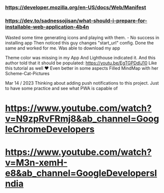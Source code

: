 ### https://developer.mozilla.org/en-US/docs/Web/Manifest

### https://dev.to/sadnessojisan/what-should-i-prepare-for-installable-web-application-4b4n

Wasted some time generating icons and playing with them. - No success in installing app
Then noticed this guy changes "start_url" config. Done the same and worked for me. Was able to download my app

Theme color was missing in my App
And Lighthouse indicated it. And this author told that it should be populated:
https://youtu.be/EgTGPDdlJ10
Like this tutorial as well ❤️
Even better in some aspects
Filled MindMap with her Scheme-Cat-Pictures

Mar 14 / 2023
Thinking about adding push notifications to this project. Just to have some practice and see what PWA is capable of

# https://www.youtube.com/watch?v=N9zpRvFRmj8&ab_channel=GoogleChromeDevelopers

# https://www.youtube.com/watch?v=M3n-xemH-e8&ab_channel=GoogleDevelopersIndia
